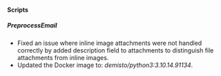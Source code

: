 
#### Scripts

##### PreprocessEmail

- Fixed an issue where inline image attachments were not handled correctly by added description field to attachments to distinguish file attachments from inline images.
- Updated the Docker image to: *demisto/python3:3.10.14.91134*.
